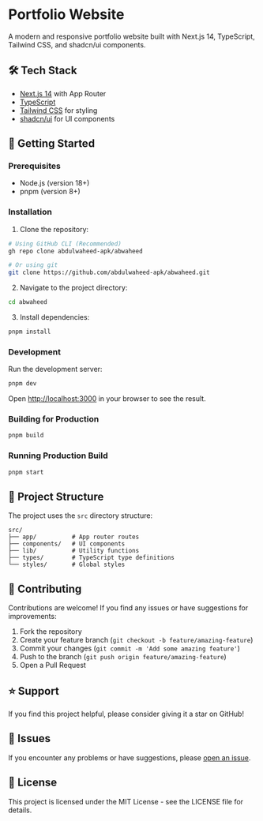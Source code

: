 # Portfolio Website

A modern and responsive portfolio website built with Next.js 14, TypeScript, Tailwind CSS, and shadcn/ui components.

## 🛠️ Tech Stack

- [Next.js 14](https://nextjs.org/) with App Router
- [TypeScript](https://www.typescriptlang.org/)
- [Tailwind CSS](https://tailwindcss.com/) for styling
- [shadcn/ui](https://ui.shadcn.com/) for UI components

## 🚀 Getting Started

### Prerequisites

- Node.js (version 18+)
- pnpm (version 8+)

### Installation

1. Clone the repository:

```bash
# Using GitHub CLI (Recommended)
gh repo clone abdulwaheed-apk/abwaheed

# Or using git
git clone https://github.com/abdulwaheed-apk/abwaheed.git
```

2. Navigate to the project directory:

```bash
cd abwaheed
```

3. Install dependencies:

```bash
pnpm install
```

### Development

Run the development server:

```bash
pnpm dev
```

Open [http://localhost:3000](http://localhost:3000) in your browser to see the result.

### Building for Production

```bash
pnpm build
```

### Running Production Build

```bash
pnpm start
```

## 📂 Project Structure

The project uses the `src` directory structure:

```
src/
├── app/          # App router routes
├── components/   # UI components
├── lib/          # Utility functions
├── types/        # TypeScript type definitions
└── styles/       # Global styles
```

## 🤝 Contributing

Contributions are welcome! If you find any issues or have suggestions for improvements:

1. Fork the repository
2. Create your feature branch (`git checkout -b feature/amazing-feature`)
3. Commit your changes (`git commit -m 'Add some amazing feature'`)
4. Push to the branch (`git push origin feature/amazing-feature`)
5. Open a Pull Request

## ⭐ Support

If you find this project helpful, please consider giving it a star on GitHub!

## 📝 Issues

If you encounter any problems or have suggestions, please [open an issue](https://github.com/abdulwaheed-apk/abwaheed/issues).

## 📄 License

This project is licensed under the MIT License - see the LICENSE file for details.